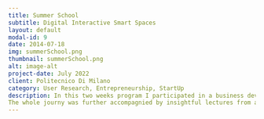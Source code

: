 ```yaml
---
title: Summer School
subtitle: Digital Interactive Smart Spaces
layout: default
modal-id: 9
date: 2014-07-18
img: summerSchool.png
thumbnail: summerSchool.png
alt: image-alt
project-date: July 2022
client: Politecnico Di Milano
category: User Research, Entrepreneurship, StartUp
description: In this two weeks program I participated in a business development competition regarding the topic of interactive and smart spaces. Toegther with my motivated them of three, we concepted the idea of <i> Active Wait </i>. A smart booth to transfer the passive waiting time of commuters to active time for relaxation and recharging their mindfulness. We were honoured to be awareded with the first price of these weeks similar summar school regarding the following points <ul><li>Understanding of user's need and merket degree of innovation</li> <li>Solution and feasability; Feasability and quality of the business model; Marketability of the proposed venture</li><li>Financial and/or social return of the proposed venture; Strategy for gaining funding; Contingency planning and risk assessmen</li><li>Quality of the final pitch</li><li>Quality of the team members' responses to questions from the judges</li> </ul>
The whole journy was further accompagnied by insightful lectures from academics and industry leaders from all over europe and even further than that, such as <i> Arduino </i> and <i> Deloitte </i>
---
```

